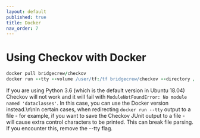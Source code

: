 ```yaml
---
layout: default
published: true
title: Docker
nav_order: 7
---
```


# Using Checkov with Docker

```coffeescript
docker pull bridgecrew/checkov
docker run --tty --volume /user/tf:/tf bridgecrew/checkov --directory /tf
```

If you are using Python 3.6 (which is the default version in Ubuntu 18.04) Checkov will not work and it will fail with `ModuleNotFoundError: No module named 'dataclasses'`. In this case, you can use the Docker version instead.\n\nIn certain cases, when redirecting `docker run --tty` output to a file - for example, if you want to save the Checkov JUnit output to a file - will cause extra control characters to be printed. This can break file parsing. If you encounter this, remove the --tty flag.

